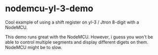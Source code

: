 # nodemcu-yl-3-demo
Cool example of using a shift register on yl-3 / Jtron 8-digit with a NodeMCU.

This demo runs great with the NodeMCU. However, i guess you won't be able to control multiple segments and display different digets on them. NodeMCU might be to slow.

